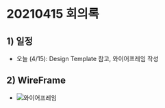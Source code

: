 # 20210415 회의록

## 1) 일정

- 오늘 (4/15): Design Template 참고, 와이어프레임 작성 

## 2) WireFrame
- ![와이어프레임](./wireframe)